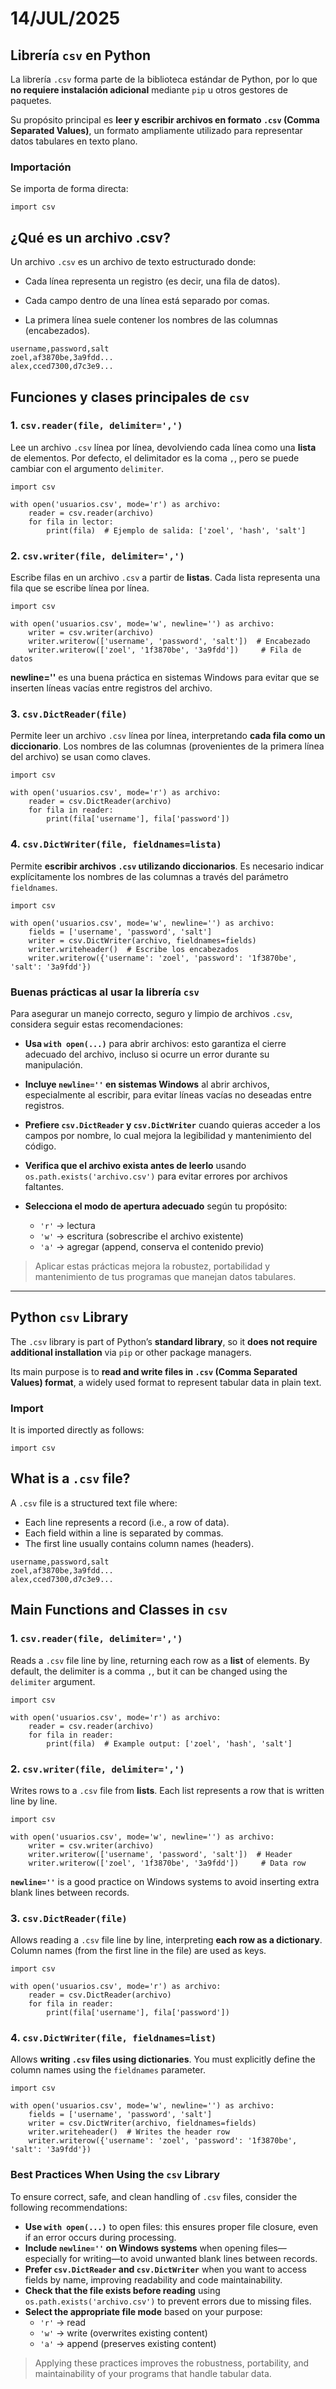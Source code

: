 # 14/JUL/2025

## Librería `csv` en Python

La librería `.csv` forma parte de la biblioteca estándar de Python, por lo que **no requiere instalación adicional** mediante `pip` u otros gestores de paquetes.

Su propósito principal es **leer y escribir archivos en formato `.csv` (Comma Separated Values)**, un formato ampliamente utilizado para representar datos tabulares en texto plano.

### Importación

Se importa de forma directa:

```
import csv 
```
## ¿Qué es un archivo .csv?
Un archivo `.csv` es un archivo de texto estructurado donde:

- Cada línea representa un registro (es decir, una fila de datos).

- Cada campo dentro de una línea está separado por comas.

- La primera línea suele contener los nombres de las columnas (encabezados).

```
username,password,salt
zoel,af3870be,3a9fdd...
alex,cced7300,d7c3e9...
```

## Funciones y clases principales de `csv`

### 1. `csv.reader(file, delimiter=',')`

Lee un archivo `.csv` línea por línea, devolviendo cada línea como una **lista** de elementos. Por defecto, el delimitador es la coma `,`, pero se puede cambiar con el argumento `delimiter`.

```
import csv

with open('usuarios.csv', mode='r') as archivo:
    reader = csv.reader(archivo)
    for fila in lector:
        print(fila)  # Ejemplo de salida: ['zoel', 'hash', 'salt']
```
### 2. `csv.writer(file, delimiter=',')`

Escribe filas en un archivo `.csv` a partir de **listas**. Cada lista representa una fila que se escribe línea por línea.

```
import csv

with open('usuarios.csv', mode='w', newline='') as archivo:
    writer = csv.writer(archivo)
    writer.writerow(['username', 'password', 'salt'])  # Encabezado
    writer.writerow(['zoel', '1f3870be', '3a9fdd'])     # Fila de datos
```
**newline=''** es una buena práctica en sistemas Windows para evitar que se inserten líneas vacías entre registros del archivo.

### 3. `csv.DictReader(file)`

Permite leer un archivo `.csv` línea por línea, interpretando **cada fila como un diccionario**. Los nombres de las columnas (provenientes de la primera línea del archivo) se usan como claves.

```
import csv

with open('usuarios.csv', mode='r') as archivo:
    reader = csv.DictReader(archivo)
    for fila in reader:
        print(fila['username'], fila['password'])
```
### 4. `csv.DictWriter(file, fieldnames=lista)`

Permite **escribir archivos `.csv` utilizando diccionarios**. Es necesario indicar explícitamente los nombres de las columnas a través del parámetro `fieldnames`.

```
import csv

with open('usuarios.csv', mode='w', newline='') as archivo:
    fields = ['username', 'password', 'salt']
    writer = csv.DictWriter(archivo, fieldnames=fields)
    writer.writeheader()  # Escribe los encabezados
    writer.writerow({'username': 'zoel', 'password': '1f3870be', 'salt': '3a9fdd'})
```
### Buenas prácticas al usar la librería `csv`

Para asegurar un manejo correcto, seguro y limpio de archivos `.csv`, considera seguir estas recomendaciones:

- **Usa `with open(...)`** para abrir archivos: esto garantiza el cierre adecuado del archivo, incluso si ocurre un error durante su manipulación.
  
- **Incluye `newline=''` en sistemas Windows** al abrir archivos, especialmente al escribir, para evitar líneas vacías no deseadas entre registros.

- **Prefiere `csv.DictReader` y `csv.DictWriter`** cuando quieras acceder a los campos por nombre, lo cual mejora la legibilidad y mantenimiento del código.

- **Verifica que el archivo exista antes de leerlo** usando `os.path.exists('archivo.csv')` para evitar errores por archivos faltantes.

- **Selecciona el modo de apertura adecuado** según tu propósito:
  - `'r'` → lectura
  - `'w'` → escritura (sobrescribe el archivo existente)
  - `'a'` → agregar (append, conserva el contenido previo)

> Aplicar estas prácticas mejora la robustez, portabilidad y mantenimiento de tus programas que manejan datos tabulares.

---

## Python `csv` Library

The `.csv` library is part of Python’s **standard library**, so it **does not require additional installation** via `pip` or other package managers.

Its main purpose is to **read and write files in `.csv` (Comma Separated Values) format**, a widely used format to represent tabular data in plain text.

### Import

It is imported directly as follows:

```
import csv
```

## What is a `.csv` file?

A `.csv` file is a structured text file where:

- Each line represents a record (i.e., a row of data).
- Each field within a line is separated by commas.
- The first line usually contains column names (headers).

```
username,password,salt
zoel,af3870be,3a9fdd...
alex,cced7300,d7c3e9...
```

## Main Functions and Classes in `csv`

### 1. `csv.reader(file, delimiter=',')`

Reads a `.csv` file line by line, returning each row as a **list** of elements. By default, the delimiter is a comma `,`, but it can be changed using the `delimiter` argument.

```
import csv

with open('usuarios.csv', mode='r') as archivo:
    reader = csv.reader(archivo)
    for fila in reader:
        print(fila)  # Example output: ['zoel', 'hash', 'salt']
```

### 2. `csv.writer(file, delimiter=',')`

Writes rows to a `.csv` file from **lists**. Each list represents a row that is written line by line.

```
import csv

with open('usuarios.csv', mode='w', newline='') as archivo:
    writer = csv.writer(archivo)
    writer.writerow(['username', 'password', 'salt'])  # Header
    writer.writerow(['zoel', '1f3870be', '3a9fdd'])     # Data row
```

**`newline=''`** is a good practice on Windows systems to avoid inserting extra blank lines between records.

### 3. `csv.DictReader(file)`

Allows reading a `.csv` file line by line, interpreting **each row as a dictionary**. Column names (from the first line in the file) are used as keys.

```
import csv

with open('usuarios.csv', mode='r') as archivo:
    reader = csv.DictReader(archivo)
    for fila in reader:
        print(fila['username'], fila['password'])
```

### 4. `csv.DictWriter(file, fieldnames=list)`

Allows **writing `.csv` files using dictionaries**. You must explicitly define the column names using the `fieldnames` parameter.

```
import csv

with open('usuarios.csv', mode='w', newline='') as archivo:
    fields = ['username', 'password', 'salt']
    writer = csv.DictWriter(archivo, fieldnames=fields)
    writer.writeheader()  # Writes the header row
    writer.writerow({'username': 'zoel', 'password': '1f3870be', 'salt': '3a9fdd'})
```

### Best Practices When Using the `csv` Library

To ensure correct, safe, and clean handling of `.csv` files, consider the following recommendations:

- **Use `with open(...)`** to open files: this ensures proper file closure, even if an error occurs during processing.
- **Include `newline=''` on Windows systems** when opening files—especially for writing—to avoid unwanted blank lines between records.
- **Prefer `csv.DictReader` and `csv.DictWriter`** when you want to access fields by name, improving readability and code maintainability.
- **Check that the file exists before reading** using `os.path.exists('archivo.csv')` to prevent errors due to missing files.
- **Select the appropriate file mode** based on your purpose:
  - `'r'` → read
  - `'w'` → write (overwrites existing content)
  - `'a'` → append (preserves existing content)

> Applying these practices improves the robustness, portability, and maintainability of your programs that handle tabular data.






